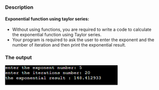 ### Description

#### Exponential function using taylor series:

- Without using functions, you are required to write a code to calculate the exponential function using Taylor series. 
- Your program is required to ask the user to enter the exponent and the number of iteration and then print the exponential result.

### The output

![Homework_output](Homework_output.PNG)
